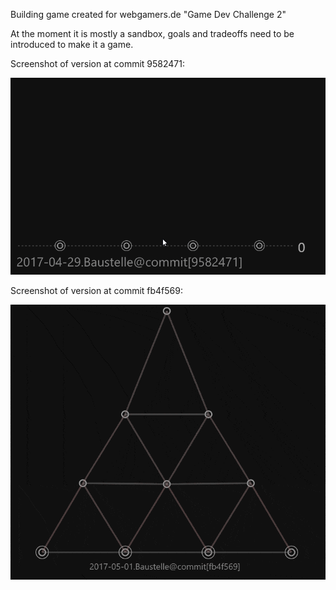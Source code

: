 Building game created for webgamers.de "Game Dev Challenge 2"

At the moment it is mostly a sandbox, goals and tradeoffs need to be introduced to make it a game.

Screenshot of version at commit 9582471:

![Screenshot of version at commit 9582471](/devlog/2017-04-29.Baustelle@commit[9582471].gif?raw=true)

Screenshot of version at commit fb4f569:

![Screenshot of version at commit fb4f569](/devlog/2017-05-01.Baustelle@commit[fb4f569].gif?raw=true)


